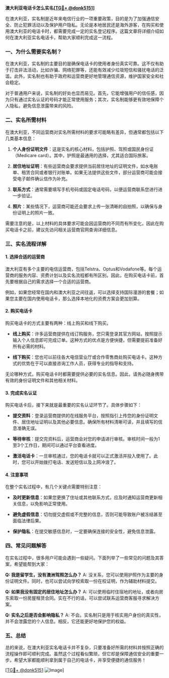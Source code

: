 **澳大利亚电话卡怎么实名[[TG💪+ @donk5151](https://t.me/s/donk5151)]**

在澳大利亚，实名制是近年来电信行业的一项重要政策，目的是为了加强通信安全、防止犯罪活动以及保护用户隐私。无论是本地居民还是海外游客，在购买和使用澳大利亚的电话卡时，都需要完成一定的实名登记程序。这篇文章将详细介绍如何在澳大利亚实名电话卡，帮助大家顺利完成这一流程。

### 一、为什么需要实名制？

在澳大利亚，实名制的主要目的是确保电话卡的使用者身份真实可靠。这不仅有助于打击非法活动，比如诈骗、网络犯罪等，还能有效减少垃圾短信和骚扰电话的泛滥。此外，实名制也有助于政府和运营商更好地管理通信资源，维护国家安全和社会稳定。

对于普通用户来说，实名制的好处也显而易见。首先，它能增强用户的信任感，因为只有通过实名认证的号码才能正常使用服务；其次，实名制能够更有效地保障个人隐私，避免信息泄露带来的风险。

### 二、实名所需材料

在澳大利亚，不同运营商对实名所需材料的要求可能略有差异，但通常都包括以下几类基本信息：

1. **个人身份证明文件**：这是实名的核心材料，包括护照、驾照或国民身份证（Medicare card）。其中，护照是最通用的选择，尤其适合国际旅客。
   
2. **居住地址证明**：有些运营商会要求提供当前居住地址的证明文件，如水电账单、租赁合同或者银行对账单。如果无法提供这些文件，部分运营商可能会接受电子邮件确认信作为补充。

3. **联系方式**：通常需要填写手机号码或固定电话号码，以便运营商联系您进行进一步验证。

4. **照片**：某些情况下，运营商可能还会要求上传一张清晰的自拍照，以确保与身份证明上的照片一致。

需要注意的是，以上材料的具体要求可能会因运营商的不同而有所变化，因此在购买电话卡之前，建议先访问相关运营商官网查询详细信息。

### 三、实名流程详解

#### 1. 选择合适的运营商

澳大利亚有多个主要的电信运营商，包括Telstra、Optus和Vodafone等。每个运营商的服务内容、资费计划以及实名流程都有所区别。因此，在购买电话卡前，首先要根据自己的需求选择一个合适的运营商。

例如，如果您经常在国内和澳大利亚之间往返，可以选择支持国际漫游的套餐；如果您主要在国内使用电话卡，那么选择本地化的资费方案会更加划算。

#### 2. 购买电话卡

购买电话卡的方式主要有两种：线上购买和线下购买。

- **线上购买**：许多运营商提供在线订购服务，您只需登录其官方网站，按照提示输入个人信息即可完成订单。这种方式的优点是方便快捷，但需要提前准备好所有必需的材料。
  
- **线下购买**：您也可以前往各大电信营业厅或合作零售商处购买电话卡。这种方式的优势在于可以直接咨询工作人员，获得专业的指导和支持。

无论哪种方式，购买电话卡时都需要提供必要的实名信息。因此，请务必随身携带有效的身份证明文件和其他相关材料。

#### 3. 完成实名认证

购买电话卡后，接下来就是最重要的实名认证环节了。具体步骤如下：

- **提交资料**：登录运营商提供的在线服务平台，按照指引上传您的身份证明文件、居住地址证明以及其他必要信息。确保所有材料清晰可读，并且填写的信息准确无误。

- **等待审核**：提交完资料后，运营商会对您的申请进行审核。审核时间一般为1至3个工作日，期间可以通过平台查看进度。

- **激活电话卡**：一旦审核通过，您的电话卡就可以正式激活并投入使用了。此时，您可以开始拨打电话、发送短信以及上网冲浪了。

#### 4. 注意事项

在整个实名过程中，有几个关键点需要特别注意：

- **及时更新信息**：如果您更换了住址或其他联系方式，应及时通知运营商更新相关信息，以免影响正常使用。
  
- **避免虚假信息**：切勿提交虚假或不完整的信息，否则可能导致账户被冻结甚至面临法律后果。

- **保护隐私**：在提交敏感信息时，一定要确保连接的安全性，避免信息泄露。

### 四、常见问题解答

在实名过程中，很多用户可能会遇到一些疑问。下面列举了一些常见的问题及其答案，希望能帮到大家：

**Q: 我是留学生，没有澳洲驾照怎么办？**
A: 没关系，您可以使用护照作为主要的身份证明文件。同时，也可以尝试向学校索取一份在校证明，作为辅助材料提交。

**Q: 如果我没有固定的居住地址怎么办？**
A: 可以使用临时住宿地的地址，或者向房东索取一份房屋租赁合同。实在不行的话，可以尝试联系运营商客服寻求解决方案。

**Q: 实名之后是否会影响隐私？**
A: 不会。实名制只是用于核实用户身份的真实性，并不会泄露您的个人信息。相反，它还能更好地保护您的权益。

### 五、总结

总的来说，在澳大利亚实名电话卡并不复杂，只要准备好所需的材料并按照正确的流程操作即可顺利完成。虽然这个过程看似繁琐，但它却是保障通信安全的重要一步。希望大家都能顺利拿到属于自己的电话卡，并享受便捷的通信服务！

[[TG💪+ @donk5151](https://t.me/s/donk5151) ![Image](https://i.postimg.cc/rwNCRYN7/Snipaste-2025-04-30-17-27-05.png)]